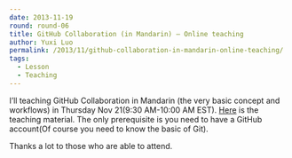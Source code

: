 ```yaml
---
date: 2013-11-19
round: round-06
title: GitHub Collaboration (in Mandarin) – Online teaching
author: Yuxi Luo
permalink: /2013/11/github-collaboration-in-mandarin-online-teaching/
tags:
  - Lesson
  - Teaching
---
```

I&#8217;ll teaching GitHub Collaboration in Mandarin (the very basic concept and workflows) in Thursday Nov 21(9:30 AM-10:00 AM EST). <a title="Here" href="https://github.com/HaveF/github-collaboration/blob/master/README.md" target="_blank">Here</a> is the teaching material. The only prerequisite is you need to have a GitHub account(Of course you need to know the basic of Git).

Thanks a lot to those who are able to attend.

